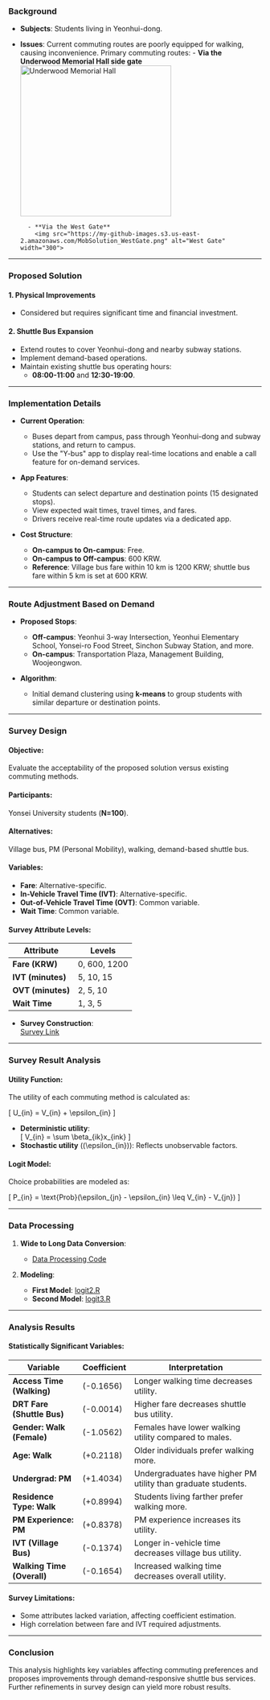 ### Background

- **Subjects**: Students living in Yeonhui-dong.
- **Issues**: Current commuting routes are poorly equipped for walking, causing inconvenience.
    Primary commuting routes:
        - **Via the Underwood Memorial Hall side gate**  
          <img src="https://my-github-images.s3.us-east-2.amazonaws.com/MobSolution_UnderwoodMemorialHall.png" alt="Underwood Memorial Hall" width="300">

        - **Via the West Gate**  
          <img src="https://my-github-images.s3.us-east-2.amazonaws.com/MobSolution_WestGate.png" alt="West Gate" width="300">

---

### Proposed Solution

#### **1. Physical Improvements**
- Considered but requires significant time and financial investment.

#### **2. Shuttle Bus Expansion**
- Extend routes to cover Yeonhui-dong and nearby subway stations.
- Implement demand-based operations.
- Maintain existing shuttle bus operating hours:
  - **08:00-11:00** and **12:30-19:00**.

---

### Implementation Details

- **Current Operation**:
  - Buses depart from campus, pass through Yeonhui-dong and subway stations, and return to campus.
  - Use the "Y-bus" app to display real-time locations and enable a call feature for on-demand services.
  
- **App Features**:
  - Students can select departure and destination points (15 designated stops).
  - View expected wait times, travel times, and fares.
  - Drivers receive real-time route updates via a dedicated app.

- **Cost Structure**:
  - **On-campus to On-campus**: Free.
  - **On-campus to Off-campus**: 600 KRW.
  - **Reference**: Village bus fare within 10 km is 1200 KRW; shuttle bus fare within 5 km is set at 600 KRW.

---

### Route Adjustment Based on Demand

- **Proposed Stops**:
  - **Off-campus**: Yeonhui 3-way Intersection, Yeonhui Elementary School, Yonsei-ro Food Street, Sinchon Subway Station, and more.
  - **On-campus**: Transportation Plaza, Management Building, Woojeongwon.
  
- **Algorithm**:
  - Initial demand clustering using **k-means** to group students with similar departure or destination points.

---

### Survey Design

#### **Objective**:  
Evaluate the acceptability of the proposed solution versus existing commuting methods.

#### **Participants**:  
Yonsei University students (**N=100**).

#### **Alternatives**:  
Village bus, PM (Personal Mobility), walking, demand-based shuttle bus.

#### **Variables**:
- **Fare**: Alternative-specific.
- **In-Vehicle Travel Time (IVT)**: Alternative-specific.
- **Out-of-Vehicle Travel Time (OVT)**: Common variable.
- **Wait Time**: Common variable.

#### Survey Attribute Levels:

| Attribute       | Levels             |
|------------------|--------------------|
| **Fare (KRW)**   | 0, 600, 1200       |
| **IVT (minutes)**| 5, 10, 15          |
| **OVT (minutes)**| 2, 5, 10           |
| **Wait Time**    | 1, 3, 5            |

- **Survey Construction**:  
  [Survey Link](https://docs.google.com/forms/d/e/1FAIpQLSetR4TBAHV6a4yHwfQBMrosWr2UColrJjDMXSFV8nNagxh5MA/viewform)

---

### Survey Result Analysis

#### **Utility Function**:
The utility of each commuting method is calculated as:

\[
U_{in} = V_{in} + \epsilon_{in}
\]

- **Deterministic utility**:  
  \[
  V_{in} = \sum \beta_{ik}x_{ink}
  \]
- **Stochastic utility** (\(\epsilon_{in}\)): Reflects unobservable factors.

#### **Logit Model**:  
Choice probabilities are modeled as:

\[
P_{in} = \text{Prob}(\epsilon_{jn} - \epsilon_{in} \leq V_{in} - V_{jn})
\]

---

### Data Processing

1. **Wide to Long Data Conversion**:  
   - [Data Processing Code](https://github.com/jineoni/CRP3770/blob/main/data_processing.ipynb)

2. **Modeling**:  
   - **First Model**: [logit2.R](https://github.com/jineoni/CRP3770/blob/main/logit2.R)  
   - **Second Model**: [logit3.R](https://github.com/jineoni/CRP3770/blob/main/logit3.R)

---

### Analysis Results

#### **Statistically Significant Variables**:

| Variable                        | Coefficient    | Interpretation                                                                 |
|---------------------------------|----------------|--------------------------------------------------------------------------------|
| **Access Time (Walking)**       | \(-0.1656\)    | Longer walking time decreases utility.                                         |
| **DRT Fare (Shuttle Bus)**      | \(-0.0014\)    | Higher fare decreases shuttle bus utility.                                     |
| **Gender: Walk (Female)**       | \(-1.0562\)    | Females have lower walking utility compared to males.                          |
| **Age: Walk**                   | \(+0.2118\)    | Older individuals prefer walking more.                                        |
| **Undergrad: PM**               | \(+1.4034\)    | Undergraduates have higher PM utility than graduate students.                 |
| **Residence Type: Walk**        | \(+0.8994\)    | Students living farther prefer walking more.                                   |
| **PM Experience: PM**           | \(+0.8378\)    | PM experience increases its utility.                                           |
| **IVT (Village Bus)**           | \(-0.1374\)    | Longer in-vehicle time decreases village bus utility.                          |
| **Walking Time (Overall)**      | \(-0.1654\)    | Increased walking time decreases overall utility.                              |

#### **Survey Limitations**:
- Some attributes lacked variation, affecting coefficient estimation.
- High correlation between fare and IVT required adjustments.

---

### Conclusion

This analysis highlights key variables affecting commuting preferences and proposes improvements through demand-responsive shuttle bus services. Further refinements in survey design can yield more robust results.
